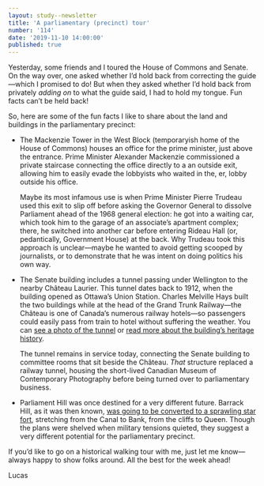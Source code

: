 ```yaml
---
layout: study--newsletter
title: 'A parliamentary (precinct) tour'
number: '114'
date: '2019-11-10 14:00:00'
published: true
---
```


Yesterday, some friends and I toured the House of Commons and Senate. On the way over, one asked whether I’d hold back from correcting the guide—which I promised to do! But when they asked whether I’d hold back from privately _adding on_ to what the guide said, I had to hold my tongue. Fun facts can’t be held back!

So, here are some of the fun facts I like to share about the land and buildings in the parliamentary precinct:

-  The Mackenzie Tower in the West Block (temporaryish home of the House of Commons) houses an office for the prime minister, just above the entrance. Prime Minister Alexander Mackenzie commissioned a private staircase connecting the office directly to a an outside exit, allowing him to easily evade the lobbyists who waited in the, er, lobby outside his office.

    Maybe its most infamous use is when Prime Minister Pierre Trudeau used this exit to slip off before asking the Governor General to dissolve Parliament ahead of the 1968 general election: he got into a waiting car, which took him to the garage of an associate’s apartment complex; there, he switched into another car before entering Rideau Hall (or, pedantically, Government House) at the back. Why Trudeau took this approach is unclear—maybe he wanted to avoid getting scooped by journalists, or to demonstrate that he was intent on doing politics his own way.

- The Senate building includes a tunnel passing under Wellington to the nearby Château Laurier. This tunnel dates back to 1912, when the building opened as Ottawa’s Union Station. Charles Melville Hays built the two buildings while at the head of the Grand Trunk Railway—the Château is one of Canada’s numerous railway hotels—so passengers could easily pass from train to hotel without suffering the weather. You can [see a photo of the tunnel](https://www.flickr.com/photos/rdb466/27632234263/in/photostream/) or [read more about the building’s heritage history](https://heritageottawa.org/50years/union-station).

    The tunnel remains in service today, connecting the Senate building to committee rooms that sit beside the Château. _That_ structure replaced a railway tunnel, housing the short-lived Canadian Museum of Contemporary Photography before being turned over to parliamentary business.

- Parliament Hill was once destined for a very different future. Barrack Hill, as it was then known, [was going to be converted to a sprawling star fort](https://ottawacitizen.com/news/local-news/andrew-king-what-if-bytown-had-become-fortress-ottawa-some-imagined-it-might), stretching from the Canal to Bank, from the cliffs to Queen. Though the plans were shelved when military tensions quieted, they suggest a very different potential for the parliamentary precinct.

If you’d like to go on a historical walking tour with me, just let me know—always happy to show folks around. All the best for the week ahead!

Lucas